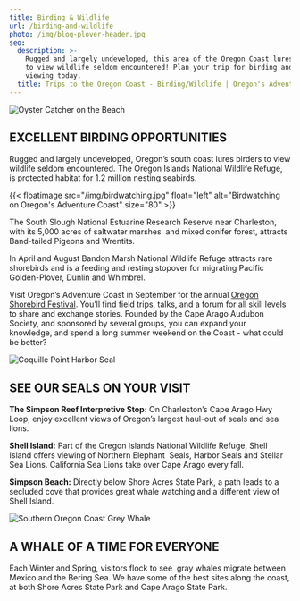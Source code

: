 ```yaml
---
title: Birding & Wildlife
url: /birding-and-wildlife
photo: /img/blog-plover-header.jpg
seo:
  description: >-
    Rugged and largely undeveloped, this area of the Oregon Coast lures birders
    to view wildlife seldom encountered! Plan your trip for birding and wildlife
    viewing today.
  title: Trips to the Oregon Coast - Birding/Wildlife | Oregon's Adventure Coast
---
```

![Oyster Catcher on the Beach](/img/bandon_oystercatcher.jpg)

## EXCELLENT BIRDING OPPORTUNITIES

Rugged and largely undeveloped, Oregon’s south coast lures birders to view wildlife seldom encountered. The Oregon Islands National Wildlife Refuge, is protected habitat for 1.2 million nesting seabirds. 

{{< floatimage src="/img/birdwatching.jpg" float="left" alt="Birdwatching on Oregon's Adventure Coast" size="80" >}}

The South Slough National Estuarine Research Reserve near Charleston, with its 5,000 acres of saltwater marshes  and mixed conifer forest, attracts Band-tailed Pigeons and Wrentits.

In April and August Bandon Marsh National Wildlife Refuge attracts rare shorebirds and is a feeding and resting stopover for migrating Pacific Golden-Plover, Dunlin and Whimbrel. 

Visit Oregon’s Adventure Coast in September for the annual [Oregon Shorebird Festival](https://www.oregonshorebirdfestival.org/). You’ll find field trips, talks, and a forum for all skill levels to share and exchange stories. Founded by the Cape Arago Audubon Society, and sponsored by several groups, you can expand your knowledge, and spend a long summer weekend on the Coast - what could be better?

<div class="clearfix margin-50px-top"></div>

![Coquille Point Harbor Seal](/img/coquillepoint_harborseal.jpg)

## SEE OUR SEALS ON YOUR VISIT

**The Simpson Reef Interpretive Stop:** On Charleston’s Cape Arago Hwy Loop, enjoy excellent views of Oregon’s largest haul-out of seals and sea lions. 

**Shell Island:** Part of the Oregon Islands National Wildlife Refuge, Shell Island offers viewing of Northern Elephant  Seals, Harbor Seals and Stellar Sea Lions. California Sea Lions take over Cape Arago every fall. 

**Simpson Beach:** Directly below Shore Acres State Park, a path leads to a secluded cove that provides great whale watching and a different view of Shell Island. 

<div class="clearfix margin-50px-top"></div>

![Southern Oregon Coast Grey Whale](/img/southerncoastoregon_grey_whale.jpg)

## A WHALE OF A TIME FOR EVERYONE

Each Winter and Spring, visitors flock to see  gray whales migrate between Mexico and the Bering Sea. We have some of the best sites along the coast, at both Shore Acres State Park and Cape Arago State Park.
